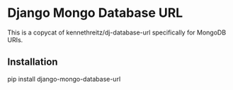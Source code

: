 Django Mongo Database URL
=========================

This is a copycat of kennethreitz/dj-database-url specifically for MongoDB URIs.

Installation
------------

pip install django-mongo-database-url
